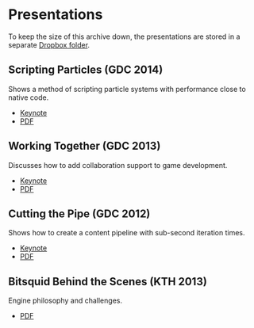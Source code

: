 # Presentations

To keep the size of this archive down, the presentations are stored in a separate [Dropbox folder](https://www.dropbox.com/sh/92vvtwgxyfh1bj7/AACfOtWPsV0wRLyK-ujDiOBra?dl=0).

## Scripting Particles (GDC 2014)

Shows a method of scripting particle systems with performance close to native code. 

* [Keynote](https://www.dropbox.com/s/3136tee0yua41f2/scripting-particles.key?dl=0)
* [PDF](https://www.dropbox.com/s/k4fvt0utdot1r6t/scripting-particles.pdf?dl=0)


## Working Together (GDC 2013)

Discusses how to add collaboration support to game development.

* [Keynote](https://www.dropbox.com/s/uxxd00dievrdrrg/working-together.key?dl=0)
* [PDF](https://www.dropbox.com/s/jj0jhysmdrp4tiv/working-together.pdf?dl=0)

## Cutting the Pipe (GDC 2012)

Shows how to create a content pipeline with sub-second iteration times.

* [Keynote](https://www.dropbox.com/s/rx40xu8cfxku6lf/cutting-the-pipe.key?dl=0)
* [PDF](https://www.dropbox.com/s/v8c6dr70h85c94f/cutting-the-pipe.pdf?dl=0)

## Bitsquid Behind the Scenes (KTH 2013)

Engine philosophy and challenges.

* [PDF](https://www.dropbox.com/s/5sfw683akp1lwyk/bitsquid-behind-the-scenes.pdf?dl=0)
